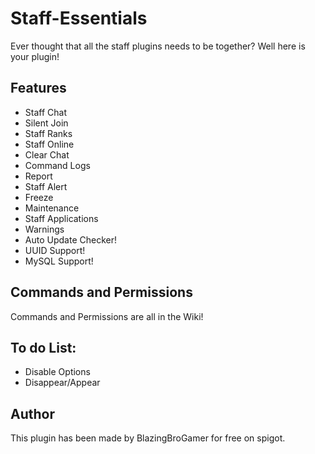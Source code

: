 # Staff-Essentials
Ever thought that all the staff plugins needs to be together? Well here is your plugin!

## Features
- Staff Chat
- Silent Join
- Staff Ranks
- Staff Online
- Clear Chat
- Command Logs
- Report
- Staff Alert
- Freeze
- Maintenance
- Staff Applications
- Warnings
- Auto Update Checker!
- UUID Support!
- MySQL Support!

## Commands and Permissions
Commands and Permissions are all in the Wiki!

## To do List:
- Disable Options
- Disappear/Appear

## Author
This plugin has been made by BlazingBroGamer for free on spigot.
